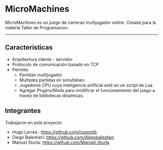 # MicroMachines
MicroMachines es un juego de carreras multijugador online. Creado para la materia Taller de Programacion.  

--------
## Características
- Arquitectura cliente - servidor
- Protocolo de comunicación basado en TCP
- Permite:
  - Partidas multijugador
  - Multiples partidas en simultáneo
  - Jugadores CPU cuya inteligencia artificial esté en un script de Lua
  - Agregar Plugins/Mods para modificar el funcionamiento del juego a travez de bibliotecas dinámicas.

## Integrantes
Trabajaron en este proyecto:    
 - Hugo Larrea : https://github.com/hugomlb  
 - Diego Balestieri: https://github.com/diegobalestieri  
 - Manuel Sturla: https://github.com/Manuel-Sturla  


